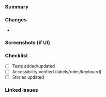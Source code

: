 ### Summary

### Changes
- 

### Screenshots (if UI)

### Checklist
- [ ] Tests added/updated
- [ ] Accessibility verified (labels/roles/keyboard)
- [ ] Stories updated

### Linked issues


